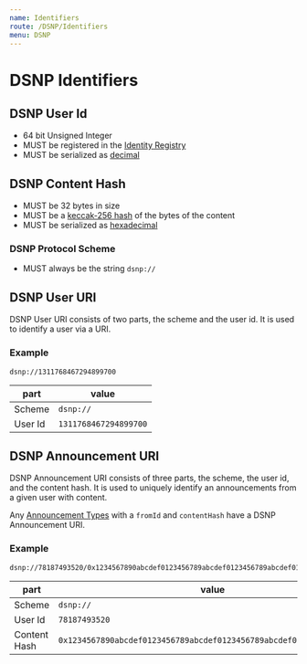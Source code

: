 ```yaml
---
name: Identifiers
route: /DSNP/Identifiers
menu: DSNP
---
```


# DSNP Identifiers

## DSNP User Id

- 64 bit Unsigned Integer
- MUST be registered in the [Identity Registry](/Ethereum/IdentityRegistry)
- MUST be serialized as [decimal](/Announcements/Overview#decimal)

## DSNP Content Hash

- MUST be 32 bytes in size
- MUST be a [keccak-256 hash](https://keccak.team/files/Keccak-submission-3.pdf) of the bytes of the content
- MUST be serialized as [hexadecimal](/Announcements/Overview#hexadecimal)

### DSNP Protocol Scheme

- MUST always be the string `dsnp://`

## DSNP User URI

DSNP User URI consists of two parts, the scheme and the user id.
It is used to identify a user via a URI.

### Example
```
dsnp://1311768467294899700
```

| part | value |
| ---- | ----- |
| Scheme | `dsnp://` |
| User Id | `1311768467294899700` |

## DSNP Announcement URI

DSNP Announcement URI consists of three parts, the scheme, the user id, and the content hash.
It is used to uniquely identify an announcements from a given user with content.

Any [Announcement Types](/Announcements/Overview#announcement-types) with a `fromId` and `contentHash` have a DSNP Announcement URI.

### Example
```
dsnp://78187493520/0x1234567890abcdef0123456789abcdef0123456789abcdef0123456789abcdef
```

| part | value |
| ---- | ----- |
| Scheme | `dsnp://` |
| User Id | `78187493520` |
| Content Hash | `0x1234567890abcdef0123456789abcdef0123456789abcdef0123456789abcdef` |
